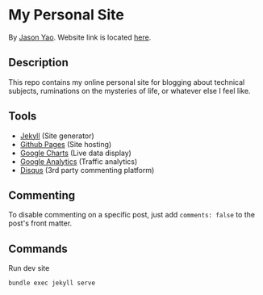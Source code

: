 # My Personal Site
By [Jason Yao](https://github.com/JasonYao/). Website link is located [here](https://www.jasonyao.com).

## Description
This repo contains my online personal site for
blogging about technical subjects, ruminations on
the mysteries of life, or whatever else I feel like.

## Tools
- [Jekyll](https://jekyllrb.com/) (Site generator)
- [Github Pages](https://pages.github.com/) (Site hosting)
- [Google Charts](https://developers.google.com/chart/) (Live data display)
- [Google Analytics](https://analytics.google.com/) (Traffic analytics)
- [Disqus](https://disqus.com/) (3rd party commenting platform)

## Commenting
To disable commenting on a specific post,
just add `comments: false` to the post's
front matter.

## Commands
Run dev site
```sh
bundle exec jekyll serve
```
